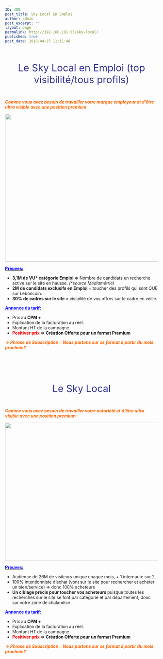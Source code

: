 ```yaml
---
ID: 380
post_title: Sky Local En Emploi
author: admin
post_excerpt: ""
layout: page
permalink: http://192.168.191.55/sky-local/
published: true
post_date: 2018-04-27 11:11:46
---
```

&nbsp;
<p id="sky" style="text-align: center;"><span style="font-size: 24pt; color: #333399;">Le Sky Local en Emploi (top visibilité/tous profils)</span></p>
&nbsp;

<span style="color: #ff6600;"><b><i>Comme vous avez besoin de travailler votre marque employeur et d’être ultra visible avec une position premium</i></b></span>

<a href="/wp-content/uploads/2018/05/sky1.png"><img class="aligncenter size-full wp-image-495" src="/wp-content/uploads/2018/05/sky1.png" alt="" width="1593" height="486" /></a>

<span style="text-decoration: underline;"><span style="color: #0000ff;"><strong>Preuves:</strong></span></span>
<ul>
 	<li><b>3,1M de VU* catégorie Emploi =&gt; </b>Nombre de candidats en recherche active sur le site en hausse. <i>(*source Médiamétrie)</i></li>
 	<li><b>2M de candidats exclusifs en Emploi </b>= toucher des profils qui sont QUE sur Leboncoin.</li>
 	<li><b>30% de cadres sur le site </b>= visibilité de vos offres sur le cadre en veille.</li>
</ul>
<span style="color: #0000ff;"><strong><span style="text-decoration: underline;">Annonce du tarif:</span></strong></span>
<ul>
 	<li>Prix au <b>CPM + </b></li>
 	<li>Explication de la facturation au réel.</li>
 	<li>Montant HT de la campagne.</li>
 	<li><b><span style="color: #ff0000;">Positiver prix</span> =&gt; </b><b>Création Offerte pour un format Premium</b></li>
</ul>
<span style="color: #ff6600;"><b><i>=&gt; Phrase de Souscription :  </i></b><b><i>Nous partons sur ce format à partir du mois prochain?</i></b></span>

&nbsp;

&nbsp;

&nbsp;
<p id="sky_bus" style="text-align: center;"><span style="font-size: 24pt; color: #333399;">Le Sky Local</span></p>
&nbsp;

<span style="color: #ff6600;"><b><i>Comme vous avez besoin de travailler votre notoriété et d’être ultra visible avec une position premium</i></b></span>

<a href="/wp-content/uploads/2018/05/sky_bus1.png"><img class="aligncenter size-full wp-image-496" src="/wp-content/uploads/2018/05/sky_bus1.png" alt="" width="1571" height="453" /></a>

<span style="text-decoration: underline;"><span style="color: #0000ff;"><strong>Preuves:</strong></span></span>
<ul>
 	<li>Audience de 26M de visiteurs unique chaque mois, + 1 internaute sur 2.</li>
 	<li>100% intentionniste d’achat (vont sur le site pour rechercher et acheter un bien/service) =&gt; donc 100% acheteurs</li>
 	<li><b>Un ciblage précis pour toucher vos acheteurs </b>puisque toutes les recherches sur le site se font par catégorie et par département, donc sur votre zone de chalandise</li>
</ul>
<span style="color: #0000ff;"><strong><span style="text-decoration: underline;">Annonce du tarif:</span></strong></span>
<ul>
 	<li>Prix au <b>CPM + </b></li>
 	<li>Explication de la facturation au réel.</li>
 	<li>Montant HT de la campagne.</li>
 	<li><b><span style="color: #ff0000;">Positiver prix</span> =&gt; </b><b>Création Offerte pour un format Premium</b></li>
</ul>
<span style="color: #ff6600;"><b><i>=&gt; Phrase de Souscription :  </i></b><b><i>Nous partons sur ce format à partir du mois prochain?</i></b></span>